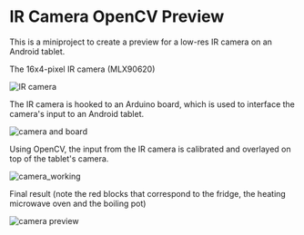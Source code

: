 # IR Camera OpenCV Preview

This is a miniproject to create a preview for a low-res IR camera on an Android tablet.

The 16x4-pixel IR camera (MLX90620)

![IR camera](http://res.cloudinary.com/mockup-giveasia/image/upload/v1480435055/camera_zrlkn1.jpg)

The IR camera is hooked to an Arduino board, which is used to interface the camera's input to an Android tablet.

![camera and board](http://res.cloudinary.com/mockup-giveasia/image/upload/v1480435058/camera_and_board_vmwaup.jpg)

Using OpenCV, the input from the IR camera is calibrated and overlayed on top of the tablet's camera.

![camera_working](http://res.cloudinary.com/mockup-giveasia/image/upload/v1480435684/camera_working_otvgxl.jpg)

Final result (note the red blocks that correspond to the fridge, the heating microwave oven and the boiling pot)

![camera preview](http://res.cloudinary.com/mockup-giveasia/image/upload/v1480435057/camera_preview_nyt9wd.jpg)
